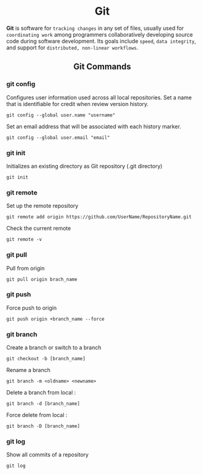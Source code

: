 <h1 align="center">Git</h1>

**Git** is software for `tracking changes` in any set of files, usually used for `coordinating work` among programmers collaboratively developing source code during software development. Its goals include `speed`, `data integrity`, and support for `distributed, non-linear workflows`.

<h2 align="center">Git Commands</h2>

### git config

Configures user information used across all local repositories. Set a name that is identifiable for credit when review version history.

```
git config --global user.name "username"
```

Set an email address that will be associated with each history marker.

```
git config --global user.email "email"
```

### git init

Initializes an existing directory as Git repository (.git directory)

```
git init
```

### git remote

Set up the remote repository

```
git remote add origin https://github.com/UserName/RepositoryName.git
```

Check the current remote

```
git remote -v
```

### git pull

Pull from origin
```
git pull origin brach_name

```

### git push

Force push to origin

```
git push origin +branch_name --force
```

### git branch

Create a branch or switch to a branch

```
git checkout -b [branch_name]
```

Rename a branch

```
git branch -m <oldname> <newname>
```

Delete a branch from local :

```
git branch -d [branch_name]
```

Force delete from local :
```
git branch -D [branch_name]
```

### git log

Show all commits of a repository
```
git log
```





